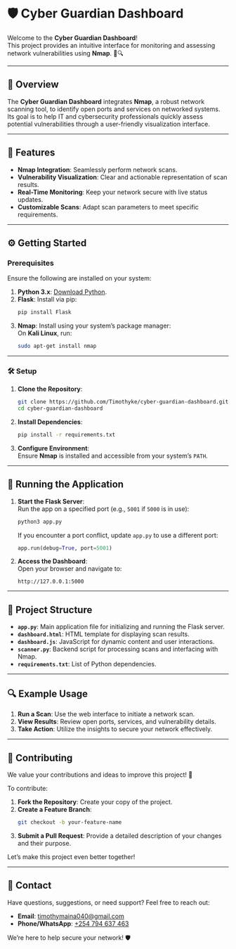 
# 🛡️ Cyber Guardian Dashboard

Welcome to the **Cyber Guardian Dashboard**!  
This project provides an intuitive interface for monitoring and assessing network vulnerabilities using **Nmap**. 🚀🔍  

---

## 📜 Overview

The **Cyber Guardian Dashboard** integrates **Nmap**, a robust network scanning tool, to identify open ports and services on networked systems.  
Its goal is to help IT and cybersecurity professionals quickly assess potential vulnerabilities through a user-friendly visualization interface.

---

## 🚀 Features

- **Nmap Integration**: Seamlessly perform network scans.
- **Vulnerability Visualization**: Clear and actionable representation of scan results.
- **Real-Time Monitoring**: Keep your network secure with live status updates.
- **Customizable Scans**: Adapt scan parameters to meet specific requirements.

---

## ⚙️ Getting Started

### Prerequisites

Ensure the following are installed on your system:

1. **Python 3.x**: [Download Python](https://www.python.org/).  
2. **Flask**: Install via pip:
   ```bash
   pip install Flask
   ```
3. **Nmap**: Install using your system’s package manager:  
   On **Kali Linux**, run:
   ```bash
   sudo apt-get install nmap
   ```

---

### 🛠️ Setup

1. **Clone the Repository**:
   ```bash
   git clone https://github.com/Timothyke/cyber-guardian-dashboard.git
   cd cyber-guardian-dashboard
   ```

2. **Install Dependencies**:
   ```bash
   pip install -r requirements.txt
   ```

3. **Configure Environment**:  
   Ensure **Nmap** is installed and accessible from your system’s `PATH`.

---

## 🏃 Running the Application

1. **Start the Flask Server**:  
   Run the app on a specified port (e.g., `5001` if `5000` is in use):
   ```bash
   python3 app.py
   ```
   If you encounter a port conflict, update `app.py` to use a different port:
   ```python
   app.run(debug=True, port=5001)
   ```

2. **Access the Dashboard**:  
   Open your browser and navigate to:
   ```
   http://127.0.0.1:5000
   ```

---

## 🧩 Project Structure

- **`app.py`**: Main application file for initializing and running the Flask server.
- **`dashboard.html`**: HTML template for displaying scan results.
- **`dashboard.js`**: JavaScript for dynamic content and user interactions.
- **`scanner.py`**: Backend script for processing scans and interfacing with Nmap.
- **`requirements.txt`**: List of Python dependencies.

---

## 🔍 Example Usage

1. **Run a Scan**: Use the web interface to initiate a network scan.  
2. **View Results**: Review open ports, services, and vulnerability details.  
3. **Take Action**: Utilize the insights to secure your network effectively.

---

## 📝 Contributing

We value your contributions and ideas to improve this project! 🎉  

To contribute:  
1. **Fork the Repository**: Create your copy of the project.  
2. **Create a Feature Branch**:  
   ```bash
   git checkout -b your-feature-name
   ```  
3. **Submit a Pull Request**: Provide a detailed description of your changes and their purpose.

Let’s make this project even better together!

---

## 📧 Contact

Have questions, suggestions, or need support? Feel free to reach out:  

- **Email**: [timothymaina040@gmail.com](mailto:timothymaina040@gmail.com)  
- **Phone/WhatsApp**: [+254 794 637 463](tel:+254794637463)  

We’re here to help secure your network! 🛡️  
```
